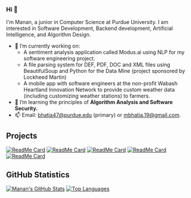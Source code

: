 ### Hi 👋
I'm Manan, a junior in Computer Science at Purdue University. I am interested in Software Development, Backend development, Artificial Intelligence, and Algorithm Design.
- 🔭 I’m currently working on:
  - A sentiment analysis application called Modus.ai using NLP for my software engineering project.
  - A file parsing system for DEF, PDF, DOC and XML files using BeautifulSoup and Python for the Data Mine (project sponsored by Lockheed Martin)
  - A mobile app with software engineers at the non-profit Wabash Heartland Innovation Network to provide custom weather data (including customizing weather stations) to farmers.
- 🌱 I’m learning the principles of **Algorithm Analysis and Software Security.**
- 📫 Email: bhatia47@purdue.edu (primary) or mbhatia.19@gmail.com.

## Projects

[![ReadMe Card](https://github-readme-stats.vercel.app/api/pin/?username=bhatia47-lw&repo=Modus.ai&theme=tokyonight)](https://github.com/bhatia47-lw/Modus.ai)
[![ReadMe Card](https://github-readme-stats.vercel.app/api/pin/?username=bhatia47-lw&repo=data-structs-and-algorithms&theme=tokyonight)](https://github.com/bhatia47-lw/data-structs-and-algorithms)
[![ReadMe Card](https://github-readme-stats.vercel.app/api/pin/?username=bhatia47-lw&repo=right-leaning-red-black-tree&theme=tokyonight)](https://github.com/bhatia47-lw/right-leaning-red-black-tree)
[![ReadMe Card](https://github-readme-stats.vercel.app/api/pin/?username=bhatia47-lw&repo=airport-management-system&theme=tokyonight)](https://github.com/bhatia47-lw/airport-management-system)
[![ReadMe Card](https://github-readme-stats.vercel.app/api/pin/?username=sferia003&repo=ctracr&theme=tokyonight)](https://github.com/sferia003/ctracr)

## GitHub Statistics

[![Manan's GitHub Stats](https://github-readme-stats.vercel.app/api?username=bhatia47-lw&theme=tokyonight&count_private=true&show_icons=true&include_all_commits&hide=prs)](https://github.com/bhatia47-lw)
[![Top Languages](https://github-readme-stats.vercel.app/api/top-langs/?username=bhatia47-lw&theme=tokyonight&exclude_repo=data-structs-and-algorithms&layout=compact&card_width=290)](https://github.com/bhatia47-lw)



<!--
**bhatia47/bhatia47** is a ✨ _special_ ✨ repository because its `README.md` (this file) appears on your GitHub profile.
###### readme stats(display cards) credits: https://github.com/anuraghazra/github-readme-stats
Here are some ideas to get you started:

- 🔭 I’m currently working on ...
- 🌱 I’m currently learning ...
- 👯 I’m looking to collaborate on ...
- 🤔 I’m looking for help with ...
- 💬 Ask me about ...
- 📫 How to reach me: ...
- 😄 Pronouns: ...
- ⚡ Fun fact: ...
-->
